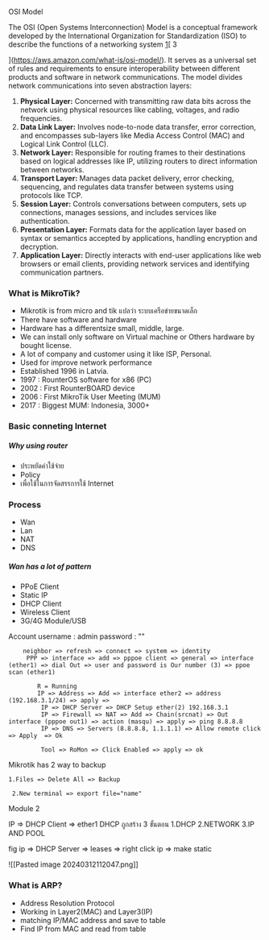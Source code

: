 
OSI Model

The OSI (Open Systems Interconnection) Model is a conceptual framework developed by the International Organization for Standardization (ISO) to describe the functions of a networking system
[1](https://www.forcepoint.com/cyber-edu/osi-model)[
3

](https://aws.amazon.com/what-is/osi-model/). It serves as a universal set of rules and requirements to ensure interoperability between different products and software in network communications. The model divides network communications into seven abstraction layers:

1. **Physical Layer:** Concerned with transmitting raw data bits across the network using physical resources like cabling, voltages, and radio frequencies.
2. **Data Link Layer:** Involves node-to-node data transfer, error correction, and encompasses sub-layers like Media Access Control (MAC) and Logical Link Control (LLC).
3. **Network Layer:** Responsible for routing frames to their destinations based on logical addresses like IP, utilizing routers to direct information between networks.
4. **Transport Layer:** Manages data packet delivery, error checking, sequencing, and regulates data transfer between systems using protocols like TCP.
5. **Session Layer:** Controls conversations between computers, sets up connections, manages sessions, and includes services like authentication.
6. **Presentation Layer:** Formats data for the application layer based on syntax or semantics accepted by applications, handling encryption and decryption.
7. **Application Layer:** Directly interacts with end-user applications like web browsers or email clients, providing network services and identifying communication partners.


### What is MikroTik?


- Mikrotik is from micro and tik แปลว่า ระบบเครือข่ายขนาดเล็ก
- There have software and hardware 
- Hardware has a differentsize small, middle, large.
- We can install only software on Virtual machine or Others hardware by bought license.
- A lot of company and customer using it like ISP, Personal.
- Used for improve network performance
- Established 1996 in Latvia.
- 1997 : RounterOS software for x86 (PC)
- 2002 : First RounterBOARD device
- 2006 : First MikroTik User Meeting (MUM)
- 2017 : Biggest MUM: Indonesia, 3000+


### Basic conneting Internet


##### Why using router

- ประหยัดค่าใช้จ่าย
- Policy
- เพื่อใช้ในการจัดสรรการใช้ Internet

### Process

- Wan
- Lan
- NAT
- DNS

##### Wan has a lot of pattern

- PPoE Client
- Static IP
- DHCP Client
- Wireless Client
- 3G/4G Module/USB


Account 
	username : admin
	 password : ""

		neighbor => refresh => connect => system => identity
		 PPP => interface => add => pppoe client => general => interface (ether1) => dial Out => user and password is Our number (3) => ppoe scan (ether1)

			R = Running
			IP => Address => Add => interface ether2 => address (192.168.3.1/24) => apply => 
			 IP => DHCP Server => DHCP Setup ether(2) 192.168.3.1
			 IP => Firewall => NAT => Add => Chain(srcnat) => Out interface (pppoe out1) => action (masqu) => apply => ping 8.8.8.8
			 IP => DNS => Servers (8.8.8.8, 1.1.1.1) => Allow remote click => Apply  => Ok
			  
			 Tool => RoMon => Click Enabled => apply => ok



Mikrotik has 2 way to backup

	1.Files => Delete All => Backup 

	 2.New terminal => export file="name"


Module 2

IP => DHCP Client => ether1
DHCP ถูกสร้าง 3 ขั้นตอน 1.DHCP 2.NETWORK 3.IP AND POOL


fig ip => DHCP Server => leases => right click ip => make static

![[Pasted image 20240312112047.png]]


### What is ARP?

- Address Resolution Protocol
- Working in Layer2(MAC) and Layer3(IP)
- matching IP/MAC address  and save to table
- Find IP from MAC and read from table